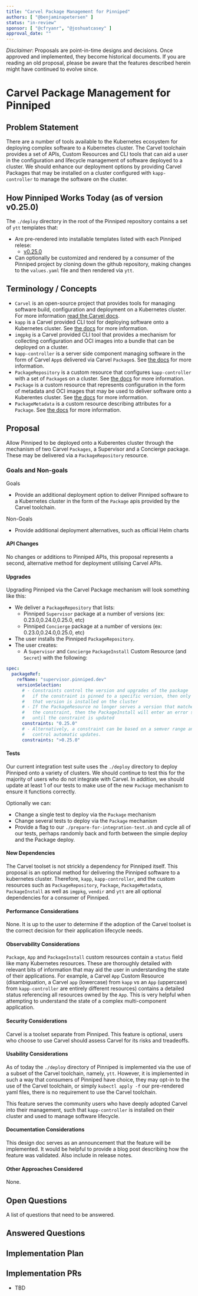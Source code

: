 ```yaml
---
title: "Carvel Package Management for Pinniped"
authors: [ "@benjaminapetersen" ]
status: "in-review"
sponsor: [ "@cfryanr", "@joshuatcasey" ]
approval_date: ""
---
```


*Disclaimer*: Proposals are point-in-time designs and decisions.
Once approved and implemented, they become historical documents.
If you are reading an old proposal, please be aware that the
features described herein might have continued to evolve since.

# Carvel Package Management for Pinniped

## Problem Statement

There are a number of tools available to the Kubernetes ecosystem for deploying complex software 
to a Kubernetes cluster.  The Carvel toolchain provides a set of APIs, Custom Resources and CLI tools
that can aid a user in the configuration and lifecycle management of software deployed to a cluster.
We should enhance our deployment options by providing Carvel Packages that may be installed on a cluster
configured with `kapp-controller` to manage the software on the cluster. 

## How Pinniped Works Today (as of version v0.25.0)

The `./deploy` directory in the root of the Pinniped repository contains a set of `ytt` templates
that:
- Are pre-rendered into installable templates listed with each Pinniped relese:
  - [v0.25.0](https://github.com/vmware-tanzu/pinniped/releases/tag/v0.25.0)
- Can optionally be customized and rendered by a consumer of the Pinniped project by cloning down
  the github repository, making changes to the `values.yaml` file and then rendered via `ytt`.

## Terminology / Concepts

- `Carvel` is an open-source project that provides tools for managing software build, configuration
   and deployment on a Kubernetes cluster.  For more information [read the Carvel docs](https://carvel.dev/).
- `kapp` is a Carvel provided CLI tool for deploying software onto a Kubernetes cluster. See 
   [the docs](https://carvel.dev/kapp/) for more information.
- `imgpkg` is a Carvel provided CLI tool that provides a mechanism for collecting configuration and 
   OCI images into a bundle that can be deployed on a cluster.
- `kapp-controller` is a server side component managing software in the form of Carvel `App`s delivered
   via Carvel `Package`s. See [the docs](https://carvel.dev/kapp-controller/) for more information.
- `PackageRepository` is a custom resource that configures `kapp-controller` with a set of 
  `Package`s on a cluster.  See [the docs](https://carvel.dev/kapp-controller/docs/v0.47.x/packaging/#package-repository)
   for more information.
- `Package` is a custom resource that represents configuration in the form of metadata and OCI images
   that may be used to deliver software onto a Kuberentes cluster. See [the docs](https://carvel.dev/kapp-controller/docs/v0.47.x/packaging/#package)
   for more information. 
- `PackageMetadata` is a custom resource describing attributes for a `Package`.  See [the docs](https://carvel.dev/kapp-controller/docs/v0.47.x/packaging/#package-metadata)
   for more information.

## Proposal

Allow Pinniped to be deployed onto a Kuberentes cluster through the mechanism of two Carvel `Packages`,
a Supervisor and a Concierge package. These may be delivered via a `PackageRepository` resource. 

### Goals and Non-goals

Goals
- Provide an additional deployment option to deliver Pinniped software to a Kubernetes cluster
  in the form of the `Package` apis provided by the Carvel toolchain.

Non-Goals
- Provide additional deployment alternatives, such as official Helm charts

#### API Changes

No changes or additions to Pinniped APIs, this proposal represents a second, alternative 
method for deployment utilising Carvel APIs.  

#### Upgrades

Upgrading Pinniped via the Carvel Package mechanism will look something like this:

- We deliver a `PackageRepository` that lists:
  - Pinniped `Supervisor` package at a number of versions (ex: 0.23.0,0.24.0,0.25.0, etc)
  - Pinniped `Concierge` package at a number of versions (ex: 0.23.0,0.24.0,0.25.0, etc)
- The user installs the Pinniped `PackageRepository`.
- The user creates:
  - A `Supervisor` and `Concierge` `PackageInstall` Custom Resource (and `Secret`) with the following:
```yaml
spec:  
  packageRef:
    refName: "supervisor.pinniped.dev"
    versionSelection:
      # - Constraints control the version and upgrades of the package
      #   if the constraint is pinned to a specific version, then only 
      #   that version is installed on the cluster
      # - If the PackageResource no longer serves a version that matches
      #   the constraint, then the PackageInstall will enter an error state
      #   until the constraint is updated      
      constraints: "0.25.0"  
      # - Alternatively, a constraint can be based on a semver range and can 
      #   control automatic updates.  
      constraints: ">0.25.0"  
```

#### Tests

Our current integration test suite uses the `./deploy` directory to deploy Pinniped onto a 
variety of clusters.  We should continue to test this for the majority of users who do not 
integrate with Carvel.  In addition, we should update at least 1 of our tests to make use of 
the new `Package` mechanism to ensure it functions correctly.  

Optionally we can:

- Change a single test to deploy via the `Package` mechanism
- Change several tests to deploy via the `Package` mechanism
- Provide a flag to our `./prepare-for-integration-test.sh` and cycle all of our tests,
  perhaps randomly back and forth between the simple deploy and the Package deploy.

#### New Dependencies

The Carvel toolset is not strickly a dependency for Pinniped itself.  This proposal is an 
optional method for delivering the Pinniped software to a kubernetes cluster.  Therefore, `kapp`, 
`kapp-controller`, and the custom resources such as `PackageRepository`, `Package`, `PackageMetadata`,
`PackageInstall` as well as `imgpkg`, `vendir` and `ytt` are all optional dependencies for a 
consumer of Pinniped.

#### Performance Considerations

None.  It is up to the user to determine if the adoption of the Carvel toolset is the 
correct decision for their application lifecycle needs.

#### Observability Considerations

`Package`, `App` and `PackageInstall` custom resources contain a `status` field like many 
Kubernetes resources.  These are thoroughly detailed with relevant bits of information that may 
aid the user in understanding the state of their applications.  For example, a Carvel `App` Custom Resource
(disambiguation, a Carvel `app` (lowercase) from `kapp` vs an `App` (uppercase) from `kapp-controller` are
entirely different resources) contains a detailed status referencing all resources owned by the `App`. This
is very helpful when attempting to understand the state of a complex multi-component application.

#### Security Considerations

Carvel is a toolset separate from Pinniped.  This feature is optional, users who choose to use 
Carvel should assess Carvel for its risks and treadeoffs. 

#### Usability Considerations

As of today the `./deploy` directory of Pinniped is implemented via the use of a subset of the 
Carvel toolchain, namely, `ytt`.  However, it is implemented in such a way that consumers of Pinniped
have choice, they may opt-in to the use of the Carvel toolchain, or simply `kubectl apply -f` our 
pre-rendered yaml files, there is no requirement to use the Carvel toolchain.

This feature serves the community users who have deeply adopted Carvel into their management, such that
`kapp-controller` is installed on their cluster and used to manage software lifecycle.

#### Documentation Considerations

This design doc serves as an announcement that the feature will be implemented.
It would be helpful to provide a blog post describing how the feature was validated.
Also include in release notes.

#### Other Approaches Considered

None.

## Open Questions

A list of questions that need to be answered.

## Answered Questions 

## Implementation Plan

## Implementation PRs

* TBD
